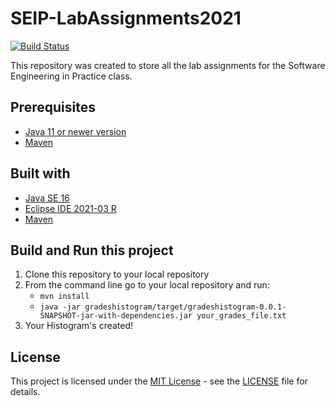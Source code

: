 # SEIP-LabAssignments2021
[![Build Status](https://travis-ci.com/stamatiap/SEIP-LabAssignments2021.svg?token=2aqzPpqSCXqq4PD3axyN&branch=development)](https://travis-ci.com/stamatiap/SEIP-LabAssignments2021)

This repository was created to store all the lab assignments for the Software Engineering in Practice class.

## Prerequisites

- [Java 11 or newer version](https://www.oracle.com/java/technologies/javase-downloads.html)
- [Maven](https://maven.apache.org/index.html)

## Built with

- [Java SE 16](https://docs.oracle.com/en/java/javase/16/)
- [Eclipse IDE 2021-03 R](https://www.eclipse.org/downloads/packages/release/2021-03/r)
- [Maven](https://maven.apache.org/index.html)

## Build and Run this project

1. Clone this repository to your local repository
2. From the command line go to your local repository and run:
	- `mvn install`
	- `java -jar gradeshistogram/target/gradeshistogram-0.0.1-SNAPSHOT-jar-with-dependencies.jar your_grades_file.txt`
3. Your Histogram's created!

## License

This project is licensed under the [MIT License](LICENSE) - see the [LICENSE](LICENSE) file for details.
	
